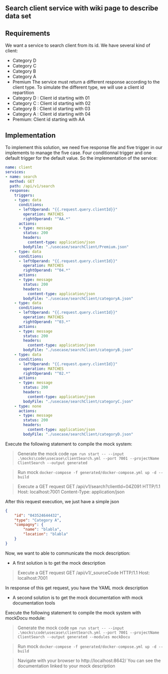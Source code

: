 ## Search client service with wiki page to describe data set

## Requirements
We want a service to search client from its id. We have several kind of client:
* Category D
* Category C
* Category B
* Category A
* Premium
The service must return a different response according to the client type.
To simulate the different type, we will use a client id repartition
* Category D : Client id starting with 01
* Category C : Client id starting with 02
* Category B : Client id starting with 03
* Category A : Client id starting with 04
* Premium: Client id starting with AA

## Implementation

To implement this solution, we need five response file and five trigger in our implements to manage the five case. Four conditionnal trigger and one default trigger for the default value.
So the implementation of the service:
```yaml
name: client
services:
- name: search
  method: GET
  path: /api/v1/search
  response:
    triggers:
    - type: data
      conditions:
      - leftOperand: "{{.request.query.clientId}}"
        operation: MATCHES
        rightOperand: "^AA.*"
      actions:
      - type: message
        status: 200
        headers:
          content-type: application/json
        bodyFile: "./usecase/searchClient/Premium.json"
    - type: data
      conditions:
      - leftOperand: "{{.request.query.clientId}}"
        operation: MATCHES
        rightOperand: "^04.*"
      actions:
      - type: message
        status: 200
        headers:
          content-type: application/json
        bodyFile: "./usecase/searchClient/categoryA.json"
    - type: data
      conditions:
      - leftOperand: "{{.request.query.clientId}}"
        operation: MATCHES
        rightOperand: "^03.*"
      actions:
      - type: message
        status: 200
        headers:
          content-type: application/json
        bodyFile: "./usecase/searchClient/categoryB.json"
    - type: data
      conditions:
      - leftOperand: "{{.request.query.clientId}}"
        operation: MATCHES
        rightOperand: "^02.*"
      actions:
      - type: message
        status: 200
        headers:
          content-type: application/json
        bodyFile: "./usecase/searchClient/categoryC.json"
    - type: none
      actions:
      - type: message
        status: 200
        headers:
          content-type: application/json
        bodyFile: "./usecase/searchClient/categoryD.json"
```

Execute the following statement to compile the mock system:
> Generate the mock code
`npm run start -- --input .\mocks\code\usecase\clientSearch.yml --port 7001 --projectName ClientSearch --output generated`

> Run mock
`docker-compose -f generated/docker-compose.yml up -d --build`

> Execute a GET request
GET /api/v1/search?clientId=04Z091 HTTP/1.1
Host: localhost:7001
Content-Type: application/json

After this request execution, we just have a simple json
```json
{
    "id": "043524644432",
    "type": "Category A",
    "compagny": {
        "name": "blabla",
        "location": "blabla"
    }
}
```

Now, we want to able to communicate the mock description:
* A first solution is to get the mock description

> Execute a GET request
GET /api/v1/_sourceCode HTTP/1.1
Host: localhost:7001

In response of this get request, you have the YAML mock description

* A second solution is to get the mock documentation with mock documentation tools

Execute the following statement to compile the mock system with mockDocu module:
> Generate the mock code
`npm run start -- --input .\mocks\code\usecase\clientSearch.yml --port 7001 --projectName ClientSearch --output generated --modules mockDocu`

> Run mock
`docker-compose -f generated/docker-compose.yml up -d --build`

> Navigate with your browser to http://localhost:8642/
You can see the documentation linked to your mock description